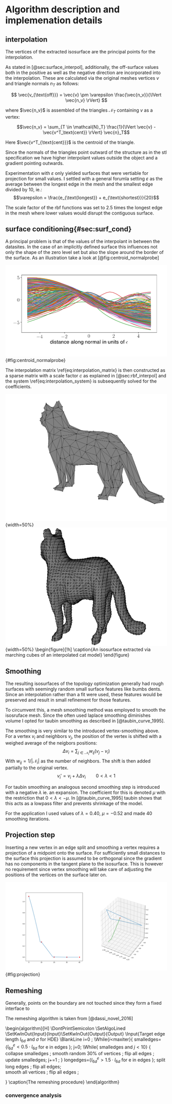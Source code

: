 
# Algorithm description and implemenation details

## interpolation 
The vertices of the extracted isosurface are the principal points for the interpolation.

As stated in [@sec:surface_interpol], additionally, the off-surface values both in the positive as well as the negative direction are 
incorporated into the interpolation. These are calculated via the original meshes vertices $v$ and triangle normals $n_T$ as follows:

$$ \vec{v_{\text{off}}} = \vec{v} \pm \varepsilon \frac{\vec{n_v}}{\lVert \vec{n_v} \rVert} $$

where $\vec{n_v}$ is assembled of the triangles $\mathcal{N}_T$ containing $v$ as a vertex:

$$\vec{n_v} = \sum_{T \in \mathcal{N}_T} \frac{1}{\lVert \vec{v} - \vec{v^T_\text{cent}} \rVert} \vec{n}_T$$

Here $\vec{v^T_{\text{cent}}}$ is the centroid of the triangle.

Since the normals of the triangles point outward of the structure as in the stl specification we have higher interpolant values outside
the object and a gradient pointing outwards.

Experimentation with $\varepsilon$ only yielded surfaces that were vertiable for projection for small values.
I settled with a general forumla setting $\varepsilon$ as the average between the longest edge in the mesh and the smallest edge 
divided by 10, ie.:
$$\varepsilon = \frac{e_{\text{longest}} + e_{\text{shortest}}}{20}$$

The scale factor of the rbf functions was set to 2.5 times the longest edge in the mesh where lower values would disrupt the contiguous 
surface.


## surface conditioning{#sec:surf_cond}
A principal problem is that of the values of the interpolant in between the datasites.
In the case of an implicitly defined surface this influences not only the shape of the zero level set but also the slope
around the border of the surface.
As an illustration take a look at [@fig:centroid_normalprobe]

![Interpolant values along the normal direction sampled at the triangle centroids](./source/figures/centroid_normalprobe.png){#fig:centroid_normalprobe}






The interpolation matrix \ref{eq:interpolation_matrix} is then constructed as a sparse matrix with a scale factor $c$ as explained in
[@sec:rbf_interpol] and the system \ref{eq:interpolation_system} is subsequently solved for the coefficients.

 
![](./source/figures/cat_raw.png){width=50%}
![](./source/figures/cat_cubes_isosurf.png){width=50%}
\begin{figure}[!h]
\caption{An isosurface extracted via marching cubes of an interpolated cat model}
\end{figure}

## Smoothing
The resulting isosurfaces of the topology optimization generally had rough surfaces with seemingly random small 
surface features like bumbs dents. Since an interpolation rather than a fit were used, these features would be preserved and result
in small refinement for those features.

To circumvent this, a mesh smoothing method was employed to smooth the isosruface mesh.
Since the often used laplace smoothing diminishes volume I opted for taubin smoothing as described in [@taubin_curve_1995].

The smoothing is very similar to the introduced vertex-smoothing above. For a vertex $v_i$ and neighbors $v_j$, the position
of the vertex is shifted with a weighed average of the neigbors positions:
$$\Delta v_i = \sum_{j \in \mathcal{N}_i} w_{ij} (v_j - v_i)$$
With $w_{ij}=1/|\mathcal{N}_i|$ as the number of neighbors. The shift is then added partially to the original vertex.
$$v_i' = v_i + \lambda \Delta v_i \qquad 0<\lambda<1$$

For taubin smoothing an analogous second smoothing step is introduced with a negative $\lambda$ ie. an expansion.
The coefficient for this is denoted $\mu$ with the restriction that $0< \lambda < -\mu$.
In [@taubin_curve_1995] taubin shows that this acts as a lowpass filter and prevents shrinkage of the model.

For the application I used values of $\lambda = 0.40$, $\mu=-0.52$ and made 40 smoothing iterations.



## Projection step

Inserting a new vertex in an edge split and smoothing a vertex requires a projection of a midpoint onto the surface.
For sufficiently small distances to the surface this projection is assumed to be orthogonal since the gradient has no components
in the tangent plane to the isosurface.
This is however no requirement since vertex smoothing will take care of adjusting the positions of the vertices on the surface later on.

![Fast convergence of the gradient descent onto the surface for a steplength of 1](./source/figures/projection_steps.png){#fig:projection} 


## Remeshing 

Generally, points on the boundary are not touched since they form a fixed interface to 

The remeshing algorithm is taken from [@dassi_novel_2016]

\begin{algorithm}[H]
\DontPrintSemicolon
\SetAlgoLined
\SetKwInOut{Input}{Input}\SetKwInOut{Output}{Output}
\Input{Target edge length $l_{6d}$ and  $\sigma$ for HDE}
\BlankLine
i=0 \;
\While{$i<$maxiter}{
    smalledges=\{$l_{6d}^e < 0.5 \cdot l_{6d}$ for e in edges \}\;
    j=0\;
    \While{ smalledges and $j<10$}
	    {
	    collapse smalledges \;
	    smooth random 30\% of vertices \;
	    flip all edges \;
	    update smalledges\;
	    j+=1 \;
	    }
     longedges=\{$l_{6d}^e > 1.5 \cdot l_{6d}$ for e in edges \}\;
     split long edges \;
     flip all edges;\
     smooth all vertices \;
     flip all edges \;

}
\caption{The remeshing procedure}
\end{algorithm} 



### convergence analysis

